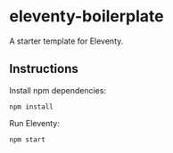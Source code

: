 # eleventy-boilerplate

A starter template for Eleventy.

## Instructions

Install npm dependencies:

```
npm install
```

Run Eleventy:

```
npm start
```
